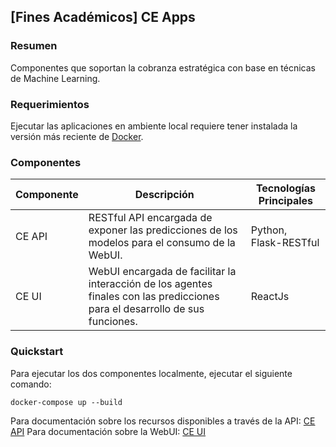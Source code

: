 ## \[Fines Académicos\] CE Apps

### Resumen
Componentes que soportan la cobranza estratégica con base en técnicas de Machine Learning.

### Requerimientos
Ejecutar las aplicaciones en ambiente local requiere tener instalada la versión más reciente de [Docker](https://www.docker.com/products/docker-desktop).

### Componentes

|Componente|Descripción|Tecnologías Principales|
|---|---|---|
|CE API|RESTful API encargada de exponer las predicciones de los modelos para el consumo de la WebUI.|Python, Flask-RESTful|
|CE UI|WebUI encargada de facilitar la interacción de los agentes finales con las predicciones para el desarrollo de sus funciones.|ReactJs|

### Quickstart
Para ejecutar los dos componentes localmente, ejecutar el siguiente comando:

```
docker-compose up --build
```

Para documentación sobre los recursos disponibles a través de la API: [CE API](./ce-api)
Para documentación sobre la WebUI: [CE UI](./ce-ui)